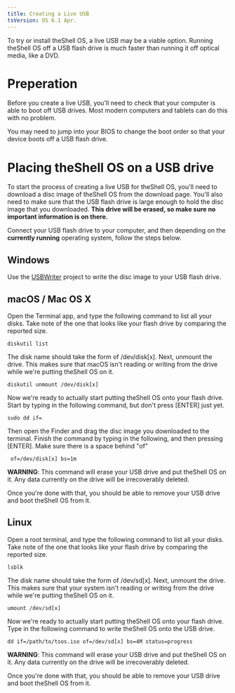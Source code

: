 ```yaml
---
title: Creating a Live USB
tsVersion: OS 6.1 Apr.
---
```


To try or install theShell OS, a live USB may be a viable option. Running theShell OS off a USB flash drive is much faster than running it off optical media, like a DVD.

# Preperation

Before you create a live USB, you'll need to check that your computer is able to boot off USB drives. Most modern computers and tablets can do this with no problem.

You may need to jump into your BIOS to change the boot order so that your device boots off a USB flash drive.

# Placing theShell OS on a USB drive

To start the process of creating a live USB for theShell OS, you'll need to download a disc image of theShell OS from the download page. You'll also need to make sure that the USB flash drive is large enough to hold the disc image that you downloaded. **This drive will be erased, so make sure no important information is on there.**

Connect your USB flash drive to your computer, and then depending on the **currently running** operating system, follow the steps below.

## Windows

Use the [USBWriter](https://sourceforge.net/projects/usbwriter/) project to write the disc image to your USB flash drive.

## macOS / Mac OS X

Open the Terminal app, and type the following command to list all your disks. Take note of the one that looks like your flash drive by comparing the reported size.

```
diskutil list
```

The disk name should take the form of /dev/disk[x]. Next, unmount the drive. This makes sure that macOS isn't reading or writing from the drive while we're putting theShell OS on it.

```
diskutil unmount /dev/disk[x]
```

Now we're ready to actually start putting theShell OS onto your flash drive. Start by typing in the following command, but don't press [ENTER] just yet.

```
sudo dd if=
```

Then open the Finder and drag the disc image you downloaded to the terminal. Finish the command by typing in the following, and then pressing [ENTER]. Make sure there is a space behind "of"

```
 of=/dev/disk[x] bs=1m
```

**WARNING**: This command will erase your USB drive and put theShell OS on it. Any data currently on the drive will be irrecoverably deleted.

Once you're done with that, you should be able to remove your USB drive and boot theShell OS from it.

## Linux

Open a root terminal, and type the following command to list all your disks. Take note of the one that looks like your flash drive by comparing the reported size.

```
lsblk
```

The disk name should take the form of /dev/sd[x]. Next, unmount the drive. This makes sure that your system isn't reading or writing from the drive while we're putting theShell OS on it.

```
umount /dev/sd[x]
```

Now we're ready to actually start putting theShell OS onto your flash drive. Type in the following command to write theShell OS onto the USB drive.

```
dd if=/path/to/tsos.iso of=/dev/sd[x] bs=4M status=progress
```

**WARNING**: This command will erase your USB drive and put theShell OS on it. Any data currently on the drive will be irrecoverably deleted.

Once you're done with that, you should be able to remove your USB drive and boot theShell OS from it.
